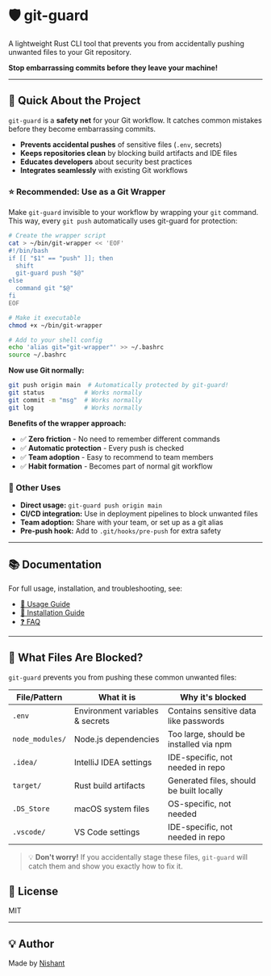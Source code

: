 # 🛡️ git-guard

A lightweight Rust CLI tool that prevents you from accidentally pushing unwanted files to your Git repository.

**Stop embarrassing commits before they leave your machine!** 

---

## 🚀 Quick About the Project

`git-guard` is a **safety net** for your Git workflow. It catches common mistakes before they become embarrassing commits.

- **Prevents accidental pushes** of sensitive files (`.env`, secrets)
- **Keeps repositories clean** by blocking build artifacts and IDE files
- **Educates developers** about security best practices
- **Integrates seamlessly** with existing Git workflows

### ⭐ Recommended: Use as a Git Wrapper

Make `git-guard` invisible to your workflow by wrapping your `git` command. This way, every `git push` automatically uses git-guard for protection:

```bash
# Create the wrapper script
cat > ~/bin/git-wrapper << 'EOF'
#!/bin/bash
if [[ "$1" == "push" ]]; then
  shift
  git-guard push "$@"
else
  command git "$@"
fi
EOF

# Make it executable
chmod +x ~/bin/git-wrapper

# Add to your shell config
echo 'alias git="git-wrapper"' >> ~/.bashrc
source ~/.bashrc
```

**Now use Git normally:**
```bash
git push origin main  # Automatically protected by git-guard!
git status           # Works normally
git commit -m "msg"  # Works normally
git log              # Works normally
```

**Benefits of the wrapper approach:**
- ✅ **Zero friction** - No need to remember different commands
- ✅ **Automatic protection** - Every push is checked
- ✅ **Team adoption** - Easy to recommend to team members
- ✅ **Habit formation** - Becomes part of normal git workflow

### 🔄 Other Uses
- **Direct usage:** `git-guard push origin main`
- **CI/CD integration:** Use in deployment pipelines to block unwanted files
- **Team adoption:** Share with your team, or set up as a git alias
- **Pre-push hook:** Add to `.git/hooks/pre-push` for extra safety

---

## 📚 Documentation

For full usage, installation, and troubleshooting, see:
- [📖 Usage Guide](docs/USAGE.md)
- [🔧 Installation Guide](docs/INSTALLATION.md)
- [❓ FAQ](docs/FAQ.md)

---

## 🚫 What Files Are Blocked?

`git-guard` prevents you from pushing these common unwanted files:

| File/Pattern    | What it is                    | Why it's blocked                        |
|-----------------|-------------------------------|-----------------------------------------|
| `.env`          | Environment variables & secrets| Contains sensitive data like passwords  |
| `node_modules/` | Node.js dependencies          | Too large, should be installed via npm  |
| `.idea/`        | IntelliJ IDEA settings        | IDE-specific, not needed in repo        |
| `target/`       | Rust build artifacts          | Generated files, should be built locally|
| `.DS_Store`     | macOS system files            | OS-specific, not needed                 |
| `.vscode/`      | VS Code settings              | IDE-specific, not needed in repo        |

> 💡 **Don't worry!** If you accidentally stage these files, `git-guard` will catch them and show you exactly how to fix it.

## 📜 License

MIT

---

## 💡 Author

Made by [Nishant](https://github.com/nishujangra)